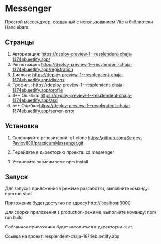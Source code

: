 # Messenger

Простой мессенджер, созданный с использованием Vite и библиотеки Handlebars.

## Странцы

1. Авторизация: https://deploy-preview-1--resplendent-chaja-1874eb.netlify.app/
2. Регистрация: https://deploy-preview-1--resplendent-chaja-1874eb.netlify.app/registration
3. Диалоги: https://deploy-preview-1--resplendent-chaja-1874eb.netlify.app/dialogs
4. Профиль: https://deploy-preview-1--resplendent-chaja-1874eb.netlify.app/profile
5. 4\*\* Ошибка: https://deploy-preview-1--resplendent-chaja-1874eb.netlify.app/asd
6. 5\*\* Ошибка:https://deploy-preview-1--resplendent-chaja-1874eb.netlify.app/server-error

## Установка

1. Склонируйте репозиторий:
   git clone https://github.com/Sergey-Pavlov809/practicumMessenger.git

2. Перейдите в директорию проекта:
   cd messenger

3. Установите зависимости:
   npm install

## Запуск

Для запуска приложения в режиме разработки, выполните команду:
npm run start

Приложение будет доступно по адресу [http://localhost:3000](http://localhost:3000).

Для сборки приложения в production-режиме, выполните команду:
npm run build

Собранное приложение будет находиться в директории `dist`.

Ссылка на проект: resplendent-chaja-1874eb.netlify.app
